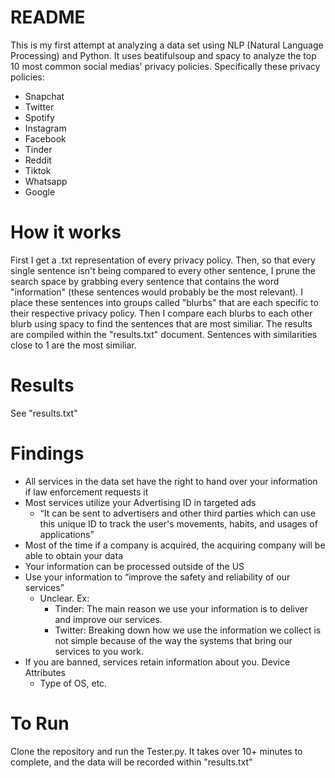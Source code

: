 # README
This is my first attempt at analyzing a data set using NLP (Natural Language Processing) and Python. It uses beatifulsoup and spacy to analyze the top 10 most common social medias' privacy policies. Specifically these privacy policies:
- Snapchat
- Twitter
- Spotify
- Instagram
- Facebook
- Tinder
- Reddit
- Tiktok
- Whatsapp
- Google

# How it works
First I get a .txt representation of every privacy policy.
Then, so that every single sentence isn't being compared to every other sentence, I prune the search space by grabbing every sentence that contains the word "information" (these sentences would probably be the most relevant).
I place these sentences into groups called "blurbs" that are each specific to their respective privacy policy.
Then I compare each blurbs to each other blurb using spacy to find the sentences that are most similiar.
The results are compiled within the "results.txt" document. Sentences with similarities close to 1 are the most similiar.

# Results
See "results.txt"

# Findings
- All services in the data set have the right to hand over your information if law enforcement requests it
- Most services utilize your Advertising ID in targeted ads
  - “It can be sent to advertisers and other third parties which can use this unique ID to track the user's movements, habits, and usages of applications”
- Most of the time if a company is acquired, the acquiring company will be able to obtain your data
- Your information can be processed outside of the US
- Use your information to “improve the safety and reliability of our services”
  - Unclear. Ex:
    - Tinder: The main reason we use your information is to deliver and improve our services. 
    - Twitter: Breaking down how we use the information we collect is not simple because of the way the systems that bring our services to you work.
- If you are banned, services retain information about you.
Device Attributes
  - Type of OS, etc.

# To Run
Clone the repository and run the Tester.py. It takes over 10+ minutes to complete, and the data will be recorded within "results.txt"

